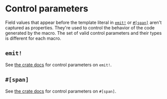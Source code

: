 # Control parameters

Field values that appear before the template literal in [`emit!`](https://docs.rs/emit/0.11.2/emit/macro.emit.html) or [`#[span]`](https://docs.rs/emit/0.11.2/emit/attr.span.html) aren't captured as properties. They're used to control the behavior of the code generated by the macro. The set of valid control parameters and their types is different for each macro.

## `emit!`

See [the crate docs](https://docs.rs/emit/0.11.2/emit/macro.emit.html#control-parameters) for control parameters on `emit!`.

## `#[span]`

See [the crate docs](https://docs.rs/emit/0.11.2/emit/attr.span.html#control-parameters) for control parameters on `#[span]`.
